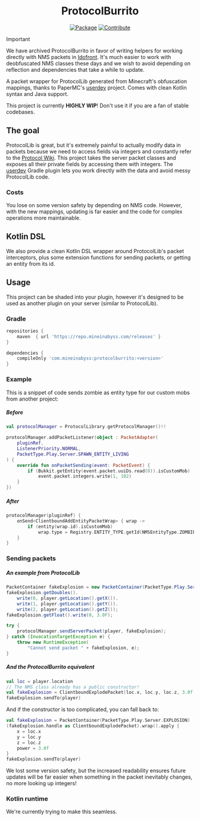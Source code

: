 <div align="center">

# ProtocolBurrito

[![Package](https://img.shields.io/maven-metadata/v?metadataUrl=https://repo.mineinabyss.com/releases/com/mineinabyss/protocolburrito/maven-metadata.xml)](https://repo.mineinabyss.com/#/releases/com/mineinabyss/protocolburrito)
[![Contribute](https://shields.io/badge/Contribute-e57be5?logo=github%20sponsors&style=flat&logoColor=white)](https://github.com/MineInAbyss/MineInAbyss/wiki/Setup-and-Contribution-Guide)
</div>


> [!IMPORTANT]  
> We have archived ProtocolBurrito in favor of writing helpers for working directly with NMS packets in [Idofront](https://github.com/MineInAbyss/Idofront/). It's much easier to work with deobfuscated NMS classes these days and we wish to avoid depending on reflection and dependencies that take a while to update.

A packet wrapper for ProtocolLib generated from Minecraft's obfuscation mappings, thanks to PaperMC's [userdev](https://github.com/PaperMC/paperweight/tree/main/paperweight-userdev) project. Comes with clean Kotlin syntax and Java support.

This project is currently **HIGHLY WIP**! Don't use it if you are a fan of stable codebases.

## The goal

ProtocolLib is great, but it's extremely painful to actually modify data in packets because we need to access fields via integers and constantly refer to the [Protocol Wiki](https://wiki.vg/Protocol). This project takes the server packet classes and exposes all their private fields by accessing them with integers. The [userdev](https://github.com/PaperMC/paperweight/tree/main/paperweight-userdev) Gradle plugin lets you work directly with the data and avoid messy ProtocolLib code.

### Costs

You lose on some version safety by depending on NMS code. However, with the new mappings, updating is far easier and the code for complex operations more maintainable.

## Kotlin DSL

We also provide a clean Kotlin DSL wrapper around ProtocolLib's packet interceptors, plus some extension functions for sending packets, or getting an entity from its id.

## Usage

This project can be shaded into your plugin, however it's designed to be used as another plugin on your server (similar to ProtocolLib).

### Gradle

```groovy
repositories {
    maven  { url 'https://repo.mineinabyss.com/releases' }
}

dependencies {
    compileOnly 'com.mineinabyss:protocolburrito:<version>'
}
```

### Example

This is a snippet of code sends zombie as entity type for our custom mobs from another project:

##### Before

```kotlin
val protocolManager = ProtocolLibrary.getProtocolManager()!!

protocolManager.addPacketListener(object : PacketAdapter(
    pluginRef,
    ListenerPriority.NORMAL,
    PacketType.Play.Server.SPAWN_ENTITY_LIVING
) {
    override fun onPacketSending(event: PacketEvent) {
        if (Bukkit.getEntity(event.packet.uuiDs.read(0)).isCustomMob)
            event.packet.integers.write(1, 102)
    }
})
```

##### After

```kotlin
protocolManager(pluginRef) {
    onSend<ClientboundAddEntityPacketWrap> { wrap ->
        if (entity(wrap.id).isCustomMob)
            wrap.type = Registry.ENTITY_TYPE.getId(NMSEntityType.ZOMBIE)
    }
}
```

### Sending packets

##### An example from ProtocolLib

````java
PacketContainer fakeExplosion = new PacketContainer(PacketType.Play.Server.EXPLOSION);
fakeExplosion.getDoubles().
    write(0, player.getLocation().getX()).
    write(1, player.getLocation().getY()).
    write(2, player.getLocation().getZ());
fakeExplosion.getFloat().write(0, 3.0F);

try {
    protocolManager.sendServerPacket(player, fakeExplosion);
} catch (InvocationTargetException e) {
    throw new RuntimeException(
        "Cannot send packet " + fakeExplosion, e);
}
````

##### And the ProtocolBurrito equivalent

```kotlin
val loc = player.location
// The NMS class already has a public constructor!
val fakeExplosion = ClientboundExplodePacket(loc.x, loc.y, loc.z, 3.0f, listOf(), null)
fakeExplosion.sendTo(player) 
```

And if the constructor is too complicated, you can fall back to:

```kotlin
val fakeExplosion = PacketContainer(PacketType.Play.Server.EXPLOSION)
(fakeExplosion.handle as ClientboundExplodePacket).wrap().apply {
    x = loc.x
    y = loc.y
    z = loc.z
    power = 3.0f
}
fakeExplosion.sendTo(player) 
```

We lost some version safety, but the increased readability ensures future updates will be far easier when something in the packet inevitably changes, no more looking up integers!

### Kotlin runtime

We're currently trying to make this seamless.

